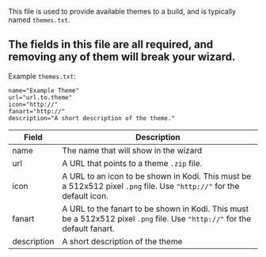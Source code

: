 This file is used to provide available themes to a build, and is typically named `themes.txt`.

## The fields in this file are all required, and removing any of them will **break** your wizard.

Example `themes.txt`:
```
name="Example Theme"
url="url.to.theme"
icon="http://"
fanart="http://"
description="A short description of the theme."
```

| Field | Description |
| ----- | ----------- |
| name  | The name that will show in the wizard |
| url | A URL that points to a theme `.zip` file. |
| icon | A URL to an icon to be shown in Kodi. This must be a 512x512 pixel `.png` file. Use `"http://"` for the default icon. |
| fanart | A URL to the fanart to be shown in Kodi. This must be a 512x512 pixel `.png` file. Use `"http://"` for the default fanart. |
| description | A short description of the theme |